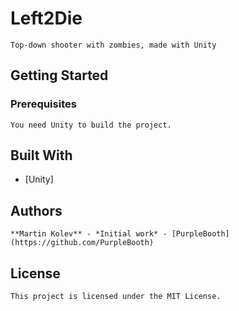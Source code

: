 # Left2Die

	Top-down shooter with zombies, made with Unity

## Getting Started

### Prerequisites

	You need Unity to build the project.

## Built With

* 	[Unity]

## Authors

	**Martin Kolev** - *Initial work* - [PurpleBooth](https://github.com/PurpleBooth)


## License

	This project is licensed under the MIT License.
